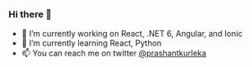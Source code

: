 ### Hi there 👋

<!--
**prashantkurlekar/PrashantKurlekar** is a ✨ _special_ ✨ repository because its `README.md` (this file) appears on your GitHub profile.
Here are some ideas to get you started:
-->

- 🔭 I’m currently working on React, .NET 6, Angular, and Ionic
- 🌱 I’m currently learning React, Python
- 📫 You can reach me on twitter [@prashantkurleka](https://twitter.com/prashantkurleka)
<!-- - 👯 I’m looking to collaborate on ... -->
<!-- - 🤔 I’m looking for help with ... -->
<!-- - 💬 Ask me about ... -->
<!-- - 😄 Pronouns: ... -->
<!-- - ⚡ Fun fact: ... -->
